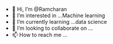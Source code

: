 - 👋 Hi, I’m @Ramcharan
- 👀 I’m interested in ...Machine learning
- 🌱 I’m currently learning ...data science
- 💞️ I’m looking to collaborate on ...
- 📫 How to reach me ...

<!---
Ramcharan1026/Ramcharan1026 is a ✨ special ✨ repository because its `README.md` (this file) appears on your GitHub profile.
You can click the Preview link to take a look at your changes.
--->
